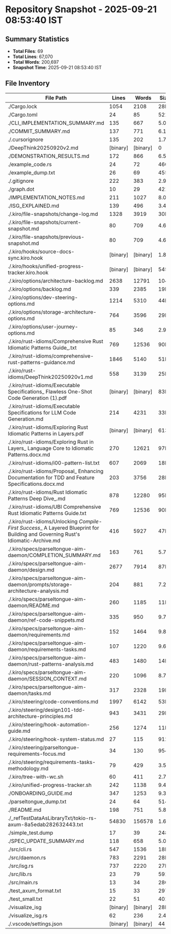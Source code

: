 # Repository Snapshot - 2025-09-21 08:53:40 IST

## Summary Statistics
- **Total Files**: 69
- **Total Lines**: 67,070
- **Total Words**: 200,697
- **Snapshot Time**: 2025-09-21 08:53:40 IST

## File Inventory

| File Path | Lines | Words | Size |
|-----------|-------|-------|------|
| ./Cargo.lock | 1054 | 2108 | 28K |
| ./Cargo.toml | 24 | 85 | 521 |
| ./CLI_IMPLEMENTATION_SUMMARY.md | 135 | 667 | 5.0K |
| ./COMMIT_SUMMARY.md | 137 | 771 | 6.1K |
| ./.cursorignore | 135 | 202 | 1.7K |
| ./DeepThink20250920v2.md | [binary] | [binary] | 0 |
| ./DEMONSTRATION_RESULTS.md | 172 | 866 | 6.5K |
| ./example_code.rs | 24 | 72 | 460 |
| ./example_dump.txt | 26 | 69 | 455 |
| ./.gitignore | 222 | 383 | 2.9K |
| ./graph.dot | 10 | 29 | 421 |
| ./IMPLEMENTATION_NOTES.md | 211 | 1027 | 8.0K |
| ./ISG_EXPLAINED.md | 139 | 496 | 3.4K |
| ./.kiro/file-snapshots/change-log.md | 1328 | 3919 | 30K |
| ./.kiro/file-snapshots/current-snapshot.md | 80 | 709 | 4.6K |
| ./.kiro/file-snapshots/previous-snapshot.md | 80 | 709 | 4.6K |
| ./.kiro/hooks/source-docs-sync.kiro.hook | [binary] | [binary] | 1.8K |
| ./.kiro/hooks/unified-progress-tracker.kiro.hook | [binary] | [binary] | 545 |
| ./.kiro/options/architecture-backlog.md | 2638 | 12791 | 104K |
| ./.kiro/options/backlog.md | 339 | 2385 | 19K |
| ./.kiro/options/dev-steering-options.md | 1214 | 5310 | 44K |
| ./.kiro/options/storage-architecture-options.md | 764 | 3596 | 29K |
| ./.kiro/options/user-journey-options.md | 85 | 346 | 2.9K |
| ./.kiro/rust-idioms/Comprehensive Rust Idiomatic Patterns Guide_.txt | 769 | 12536 | 90K |
| ./.kiro/rust-idioms/comprehensive-rust-patterns-guidance.md | 1846 | 5140 | 51K |
| ./.kiro/rust-idioms/DeepThink20250920v1.md | 558 | 3139 | 25K |
| ./.kiro/rust-idioms/Executable Specifications_ Flawless One-Shot Code Generation (1).pdf | [binary] | [binary] | 83K |
| ./.kiro/rust-idioms/Executable Specifications for LLM Code Generation.md | 214 | 4231 | 33K |
| ./.kiro/rust-idioms/Exploring Rust Idiomatic Patterns in Layers.pdf | [binary] | [binary] | 613K |
| ./.kiro/rust-idioms/Exploring Rust in Layers_ Language Core to Idiomatic Patterns.docx.md | 270 | 12621 | 97K |
| ./.kiro/rust-idioms/i00-pattern-list.txt | 607 | 2069 | 18K |
| ./.kiro/rust-idioms/Proposal_ Enhancing Documentation for TDD and Feature Specifications.docx.md | 203 | 3756 | 28K |
| ./.kiro/rust-idioms/Rust Idiomatic Patterns Deep Dive_.md | 878 | 12280 | 95K |
| ./.kiro/rust-idioms/UBI Comprehensive Rust Idiomatic Patterns Guide.txt | 769 | 12536 | 90K |
| ./.kiro/rust-idioms/Unlocking _Compile-First Success__ A Layered Blueprint for Building and Governing Rust's Idiomatic-Archive.md | 416 | 5927 | 47K |
| ./.kiro/specs/parseltongue-aim-daemon/COMPLETION_SUMMARY.md | 163 | 761 | 5.7K |
| ./.kiro/specs/parseltongue-aim-daemon/design.md | 2677 | 7914 | 87K |
| ./.kiro/specs/parseltongue-aim-daemon/prompts/storage-architecture-analysis.md | 204 | 881 | 7.2K |
| ./.kiro/specs/parseltongue-aim-daemon/README.md | 260 | 1185 | 11K |
| ./.kiro/specs/parseltongue-aim-daemon/ref-code-snippets.md | 335 | 950 | 9.7K |
| ./.kiro/specs/parseltongue-aim-daemon/requirements.md | 152 | 1464 | 9.8K |
| ./.kiro/specs/parseltongue-aim-daemon/requirements-tasks.md | 107 | 1220 | 9.6K |
| ./.kiro/specs/parseltongue-aim-daemon/rust-patterns-analysis.md | 483 | 1480 | 14K |
| ./.kiro/specs/parseltongue-aim-daemon/SESSION_CONTEXT.md | 220 | 1096 | 8.7K |
| ./.kiro/specs/parseltongue-aim-daemon/tasks.md | 317 | 2328 | 19K |
| ./.kiro/steering/code-conventions.md | 1997 | 6142 | 53K |
| ./.kiro/steering/design101-tdd-architecture-principles.md | 943 | 3431 | 29K |
| ./.kiro/steering/hook-automation-guide.md | 256 | 1274 | 11K |
| ./.kiro/steering/hook-system-status.md | 27 | 115 | 912 |
| ./.kiro/steering/parseltongue-requirements-focus.md | 34 | 130 | 954 |
| ./.kiro/steering/requirements-tasks-methodology.md | 79 | 429 | 3.5K |
| ./.kiro/tree-with-wc.sh | 60 | 411 | 2.7K |
| ./.kiro/unified-progress-tracker.sh | 242 | 1138 | 9.4K |
| ./ONBOARDING_GUIDE.md | 347 | 1253 | 9.3K |
| ./parseltongue_dump.txt | 24 | 64 | 514 |
| ./README.md | 198 | 751 | 5.8K |
| ./_refTestDataAsLibraryTxt/tokio-rs-axum-8a5edab282632443.txt | 54830 | 156578 | 1.6M |
| ./simple_test.dump | 17 | 39 | 248 |
| ./SPEC_UPDATE_SUMMARY.md | 118 | 658 | 5.0K |
| ./src/cli.rs | 547 | 1536 | 18K |
| ./src/daemon.rs | 783 | 2291 | 28K |
| ./src/isg.rs | 737 | 2220 | 27K |
| ./src/lib.rs | 23 | 79 | 591 |
| ./src/main.rs | 13 | 34 | 280 |
| ./test_axum_format.txt | 15 | 33 | 297 |
| ./test_small.txt | 22 | 51 | 401 |
| ./visualize_isg | [binary] | [binary] | 28M |
| ./visualize_isg.rs | 62 | 236 | 2.4K |
| ./.vscode/settings.json | [binary] | [binary] | 44 |
